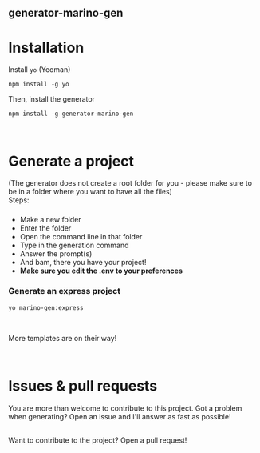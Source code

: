 ## generator-marino-gen

# Installation

Install `yo` (Yeoman)

    npm install -g yo

Then, install the generator

    npm install -g generator-marino-gen

<br>

# Generate a project
(The generator does not create a root folder for you - please make sure to be in a folder where you want to have all the files)
<br>
Steps: <ul>
    <div class="divider">
    <li> Make a new folder
    <li> Enter the folder
    <li> Open the command line in that folder
    <li> Type in the generation command
    <li> Answer the prompt(s)
    <li> And bam, there you have your project!
    <li><strong>Make sure you edit the .env to your preferences</strong>
</ul>

### Generate an express project

    yo marino-gen:express

<br>

More templates are on their way!

<br>

# Issues & pull requests
You are more than welcome to contribute to this project.
Got a problem when generating? Open an issue and I'll answer as fast as possible!
<div class="divider-sm">

Want to contribute to the project? Open a pull request!



<style>
    .divider {
        padding-top: 7.3px;
    }
    .divider-sm {
        padding-top: 2.5px;
    }
</style>
